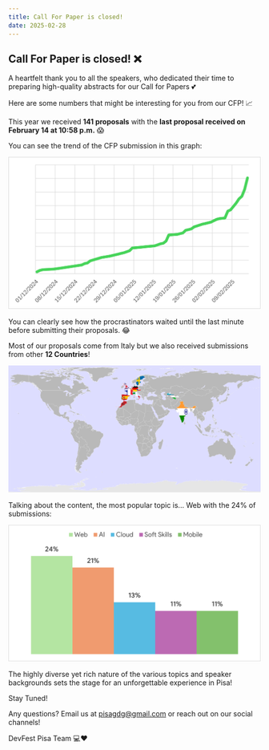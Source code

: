```yaml
---
title: Call For Paper is closed!
date: 2025-02-28
---
```


## Call For Paper is closed! ❌

<!-- We're excited to announce that the Call for Papers for the DevFest Pisa 2025 is officially closed! -->

A heartfelt thank you to all the speakers, who dedicated their time to preparing high-quality abstracts for our Call for Papers 💕

Here are some numbers that might be interesting for you from our CFP! 📈

This year we received **141 proposals** with the **last proposal received on February 14 at 10:58 p.m.** 😱

You can see the trend of the CFP submission in this graph:

![CFP Trend](../cfp_trend.png)

You can clearly see how the procrastinators waited until the last minute before submitting their proposals. 😂

Most of our proposals come from Italy but we also received submissions from other **12 Countries**!

![Map](../map_cfp.png)

Talking about the content, the most popular topic is... Web with the 24% of submissions:

![Topics](../topics.png)

The highly diverse yet rich nature of the various topics and speaker backgrounds sets the stage for an unforgettable experience in Pisa!

Stay Tuned!

Any questions? Email us at [pisagdg@gmail.com](mailto:pisagdg+devfest@gmail.com) or reach out on our social channels!

DevFest Pisa Team 💻❤️